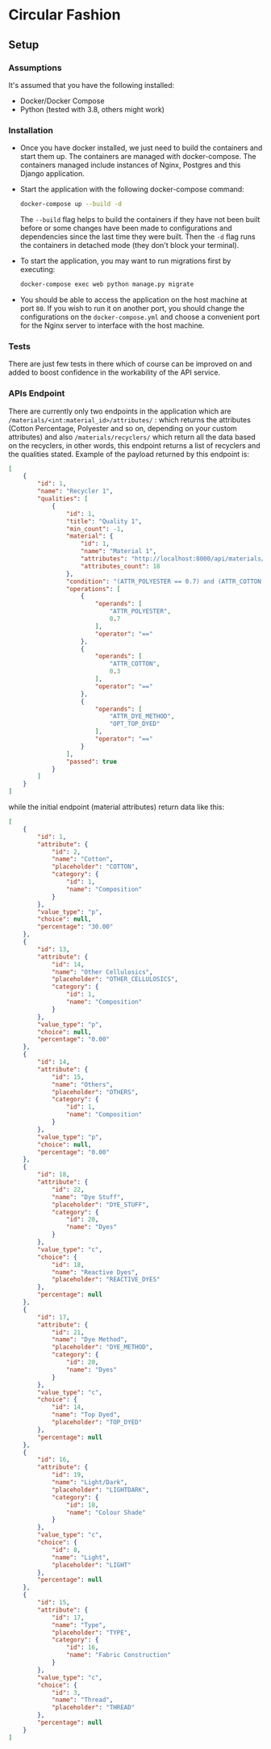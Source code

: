 # Circular Fashion

## Setup

### Assumptions

It's assumed that you have the following installed:
- Docker/Docker Compose
- Python (tested with 3.8, others might work)

 
### Installation
- Once you have docker installed, we just need to build the containers and start them up. The containers 
are managed with docker-compose. The containers managed include instances of Nginx, Postgres and this 
Django application.

- Start the application with the following docker-compose command:
    ```bash
    docker-compose up --build -d
    ```
  The `--build` flag helps to build the containers if they have not been built before or some changes
  have been made to configurations and dependencies since the last time they were built.
  Then the `-d` flag runs the containers in detached mode (they don't block your terminal).
  
- To start the application, you may want to run migrations first by executing:
    ```bash
    docker-compose exec web python manage.py migrate
    ```
 
- You should be able to access the application on the host machine at port `80`. If you wish to run it on
another port, you should change the configurations on the `docker-compose.yml` and choose a convenient 
port for the Nginx server to interface with the host machine.


### Tests
There are just few tests in there which of course can be improved on and added to boost confidence 
in the workability of the API service.


### APIs Endpoint
There are currently only two endpoints in the application which are 
`/materials/<int:material_id>/attributes/` : which returns the attributes (Cotton Percentage, Polyester 
and so on, depending on your custom attributes) and also `/materials/recyclers/` which return all the data 
based on the recyclers, in other words, this endpoint returns a list of recyclers and the qualities stated.
Example of the payload returned by this endpoint is:

```json
[
    {
        "id": 1,
        "name": "Recycler 1",
        "qualities": [
            {
                "id": 1,
                "title": "Quality 1",
                "min_count": -1,
                "material": {
                    "id": 1,
                    "name": "Material 1",
                    "attributes": "http://localhost:8000/api/materials/1/attributes/",
                    "attributes_count": 18
                },
                "condition": "(ATTR_POLYESTER == 0.7) and (ATTR_COTTON == 0.3) and (ATTR_DYE_METHOD == OPT_TOP_DYED)",
                "operations": [
                    {
                        "operands": [
                            "ATTR_POLYESTER",
                            0.7
                        ],
                        "operator": "=="
                    },
                    {
                        "operands": [
                            "ATTR_COTTON",
                            0.3
                        ],
                        "operator": "=="
                    },
                    {
                        "operands": [
                            "ATTR_DYE_METHOD",
                            "OPT_TOP_DYED"
                        ],
                        "operator": "=="
                    }
                ],
                "passed": true
            }
        ]
    }
]
``` 

while the initial endpoint (material attributes) return data like this:

```json
[
    {
        "id": 1,
        "attribute": {
            "id": 2,
            "name": "Cotton",
            "placeholder": "COTTON",
            "category": {
                "id": 1,
                "name": "Composition"
            }
        },
        "value_type": "p",
        "choice": null,
        "percentage": "30.00"
    },
    {
        "id": 13,
        "attribute": {
            "id": 14,
            "name": "Other Cellulosics",
            "placeholder": "OTHER_CELLULOSICS",
            "category": {
                "id": 1,
                "name": "Composition"
            }
        },
        "value_type": "p",
        "choice": null,
        "percentage": "0.00"
    },
    {
        "id": 14,
        "attribute": {
            "id": 15,
            "name": "Others",
            "placeholder": "OTHERS",
            "category": {
                "id": 1,
                "name": "Composition"
            }
        },
        "value_type": "p",
        "choice": null,
        "percentage": "0.00"
    },
    {
        "id": 18,
        "attribute": {
            "id": 22,
            "name": "Dye Stuff",
            "placeholder": "DYE_STUFF",
            "category": {
                "id": 20,
                "name": "Dyes"
            }
        },
        "value_type": "c",
        "choice": {
            "id": 18,
            "name": "Reactive Dyes",
            "placeholder": "REACTIVE_DYES"
        },
        "percentage": null
    },
    {
        "id": 17,
        "attribute": {
            "id": 21,
            "name": "Dye Method",
            "placeholder": "DYE_METHOD",
            "category": {
                "id": 20,
                "name": "Dyes"
            }
        },
        "value_type": "c",
        "choice": {
            "id": 14,
            "name": "Top Dyed",
            "placeholder": "TOP_DYED"
        },
        "percentage": null
    },
    {
        "id": 16,
        "attribute": {
            "id": 19,
            "name": "Light/Dark",
            "placeholder": "LIGHTDARK",
            "category": {
                "id": 18,
                "name": "Colour Shade"
            }
        },
        "value_type": "c",
        "choice": {
            "id": 8,
            "name": "Light",
            "placeholder": "LIGHT"
        },
        "percentage": null
    },
    {
        "id": 15,
        "attribute": {
            "id": 17,
            "name": "Type",
            "placeholder": "TYPE",
            "category": {
                "id": 16,
                "name": "Fabric Construction"
            }
        },
        "value_type": "c",
        "choice": {
            "id": 3,
            "name": "Thread",
            "placeholder": "THREAD"
        },
        "percentage": null
    }
]
```
